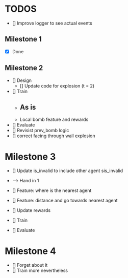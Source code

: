 # TODOS

- [] Improve logger to see actual events


## Milestone 1
- [x] Done

## Milestone 2
- [] Design
  - [] Update code for explosion (t = 2)
- [] Train
  - As is
    - 
  - Local bomb feature and rewards
- [] Evaluate
- [] Revisist prev_bomb logic
- [] correct facing through wall explosion


# Milestone 3
- [] Update is_invalid to include other agent sis_invalid
- --> Hand in 1

- [] Feature: where is the nearest agent
- [] Feature: distance and go towards nearest agent
- [] Update rewards
- [] Train
- [] Evaluate

# Milestone 4
- [] Forget about it
- [] Train more nevertheless